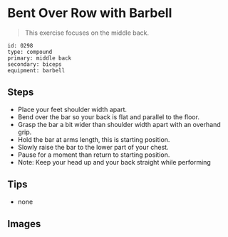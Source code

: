# Bent Over Row with Barbell
> This exercise focuses on the middle back.

``` 
id: 0298 
type: compound 
primary: middle back 
secondary: biceps 
equipment: barbell 
``` 

## Steps

 - Place your feet shoulder width apart.
 - Bend over the bar so your back is flat and parallel to the floor.
 - Grasp the bar a bit wider than shoulder width apart with an overhand grip.
 - Hold the bar at arms length, this is starting position.
 - Slowly raise the bar to the lower part of your chest.
 - Pause for a moment than return to starting position.
 - Note: Keep your head up and your back straight while performing

## Tips

 - none

## Images

